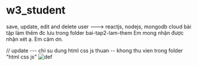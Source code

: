 # w3_student
save, update, edit and delete user ---> reactjs, nodejs, mongodb cloud
bài tập làm thêm đc lưu trong folder bai-tap2-lam-them
Em mong nhận được nhận xét ạ. Em cảm ơn.

// update --- chi su dung html css js thuan -- khong thu vien trong folder "html css js"
![def](https://user-images.githubusercontent.com/71311738/174433284-cd8fc08c-7736-45af-807b-4c526fc5985d.jpeg)
